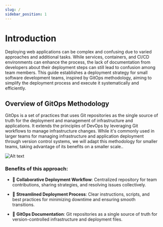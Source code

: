 ```yaml
---
slug: /
sidebar_position: 1
---
```


# Introduction

Deploying web applications can be complex and confusing due to varied approaches and additional tasks. While services, containers, and CI/CD environments can enhance the process, the lack of documentation from developers about their deployment steps can still lead to confusion among team members. This guide establishes a deployment strategy for small software development teams, inspired by GitOps methodology, aiming to simplify the deployment process and execute it systematically and efficiently.

## Overview of GitOps Methodology

GitOps is a set of practices that uses Git repositories as the single source of truth for the deployment and management of infrastructure and applications. It extends the principles of DevOps by leveraging Git workflows to manage infrastructure changes. While it's commonly used in larger teams for managing infrastructure and application deployment through version control systems, we will adapt this methodology for smaller teams, taking advantage of its benefits on a smaller scale..

![Alt text](../static/img/gitops-arch.png)

### Benefits of this approach:

- 🚩 **Collaborative Deployment Workflow**: Centralized repository for team contributions, sharing strategies, and resolving issues collectively.

- 🚩 **Streamlined Deployment Process**: Clear instructions, scripts, and best practices for minimizing downtime and ensuring smooth transitions.

- 🚩 **GitOps Documentation**: Git repositories as a single source of truth for version-controlled infrastructure and deployment files.
